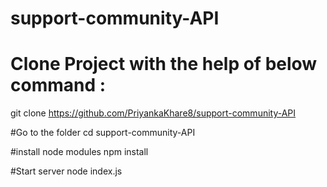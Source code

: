 # support-community-API

# Clone Project with the help of below command : 
git clone https://github.com/PriyankaKhare8/support-community-API

#Go to the folder
cd support-community-API

#install node modules
npm install

#Start server 
node index.js
